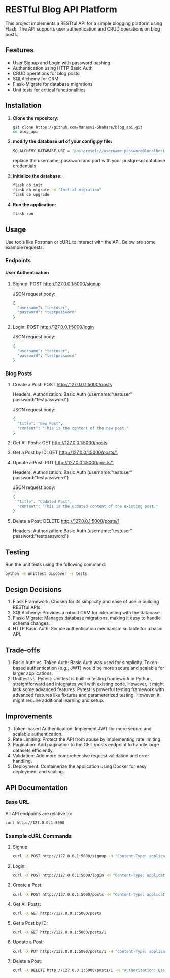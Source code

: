 # RESTful Blog API Platform

This project implements a RESTful API for a simple blogging platform using Flask. The API supports user authentication and CRUD operations on blog posts.

## Features

- User Signup and Login with password hashing
- Authentication using HTTP Basic Auth
- CRUD operations for blog posts
- SQLAlchemy for ORM
- Flask-Migrate for database migrations
- Unit tests for critical functionalities

## Installation

1. **Clone the repository:**
   ```bash
   git clone https://github.com/Manasvi-Shahare/blog_api.git
   cd blog_api

2. **modify the database url of your config.py file:**
   ```bash
   SQLALCHEMY_DATABASE_URI = 'postgresql://username:password@localhost:port/blog_db'
   ```
   replace the username, password and port with your postgresql database credentials

3. **Initialize the database:**
   ```bash
   flask db init
   flask db migrate -m "Initial migration"
   flask db upgrade

4. **Run the application:**
   ```bash
   flask run

## Usage
Use tools like Postman or cURL to interact with the API. Below are some example requests.

### Endpoints

#### User Authentication
1. Signup: POST http://127.0.0.1:5000/signup
   
   JSON request body:
   ```bash
   {
     "username": "testuser",
     "password": "testpassword"
   }
   ```
2. Login: POST http://127.0.0.1:5000/login
   
   JSON request body:
   ```bash
   {
     "username": "testuser",
     "password": "testpassword"
   }
   ```
### Blog Posts
1. Create a Post: POST http://127.0.0.1:5000/posts
   
   Headers: Authorization: Basic Auth (username:"testuser" password:"testpassword")
   
   JSON request body:
   ```bash
   {
     "title": "New Post",
     "content": "This is the content of the new post."
   }
   ```
3. Get All Posts: GET http://127.0.0.1:5000/posts

4. Get a Post by ID: GET http://127.0.0.1:5000/posts/1
   
5. Update a Post: PUT http://127.0.0.1:5000/posts/1
  
   Headers: Authorization: Basic Auth (username:"testuser" password:"testpassword")
   
   JSON request body:
   ```bash
   {
     "title": "Updated Post",
     "content": "This is the updated content of the existing post."
   }
   ```
7. Delete a Post: DELETE http://127.0.0.1:5000/posts/1
   
   Headers: Authorization: Basic Auth (username:"testuser" password:"testpassword")

## Testing
Run the unit tests using the following command:
```bash
python -m unittest discover -s tests
```

## Design Decisions
1. Flask Framework: Chosen for its simplicity and ease of use in building RESTful APIs.
2. SQLAlchemy: Provides a robust ORM for interacting with the database.
3. Flask-Migrate: Manages database migrations, making it easy to handle schema changes.
4. HTTP Basic Auth: Simple authentication mechanism suitable for a basic API.

## Trade-offs
1. Basic Auth vs. Token Auth: Basic Auth was used for simplicity. Token-based authentication (e.g., JWT) would be more secure and scalable for larger applications.
2. Unittest vs. Pytest: Unittest is built-in testing framework in Python, straightforward and integrates well with existing code. However, it might lack some advanced features. Pytest is powerful testing framework with advanced features like fixtures and parameterized testing. However, it might require additional learning and setup.

## Improvements
1. Token-based Authentication: Implement JWT for more secure and scalable authentication.
2. Rate Limiting: Protect the API from abuse by implementing rate limiting.
3. Pagination: Add pagination to the GET /posts endpoint to handle large datasets efficiently.
4. Validation: Add more comprehensive request validation and error handling.
5. Deployment: Containerize the application using Docker for easy deployment and scaling.

## API Documentation

### Base URL
All API endpoints are relative to:
```bash
curl http://127.0.0.1:5000
```

### Example cURL Commands
1. Signup:
   ```bash
   curl -X POST http://127.0.0.1:5000/signup -H "Content-Type: application/json" -d '{"username": "testuser", "password": "testpassword"}'
   ```
2. Login:
   ```bash
   curl -X POST http://127.0.0.1:5000/login -H "Content-Type: application/json" -d '{"username": "testuser", "password": "testpassword"}'
   ```
3. Create a Post:
   ```bash
   curl -X POST http://127.0.0.1:5000/posts -H "Content-Type: application/json" -H "Authorization: Basic $(echo -n 'testuser:testpassword' | base64)" -d '{"title": "New Post", "content": "This is the content of the new post."}'
   ```
4. Get All Posts:
   ```bash
   curl -X GET http://127.0.0.1:5000/posts
   ```
5. Get a Post by ID:
   ```bash
   curl -X GET http://127.0.0.1:5000/posts/1
   ```
6. Update a Post:
   ```bash
   curl -X PUT http://127.0.0.1:5000/posts/1 -H "Content-Type: application/json" -H "Authorization: Basic $(echo -n 'testuser:testpassword' | base64)" -d '{"title": "Updated Post", "content": "Updated content."}'
   ```
7. Delete a Post:
   ```bash
   curl -X DELETE http://127.0.0.1:5000/posts/1 -H "Authorization: Basic $(echo -n 'testuser:testpassword' | base64)"
   ```
